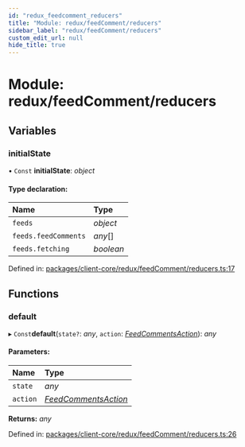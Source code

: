 ```yaml
---
id: "redux_feedcomment_reducers"
title: "Module: redux/feedComment/reducers"
sidebar_label: "redux/feedComment/reducers"
custom_edit_url: null
hide_title: true
---
```


# Module: redux/feedComment/reducers

## Variables

### initialState

• `Const` **initialState**: *object*

#### Type declaration:

Name | Type |
:------ | :------ |
`feeds` | *object* |
`feeds.feedComments` | *any*[] |
`feeds.fetching` | *boolean* |

Defined in: [packages/client-core/redux/feedComment/reducers.ts:17](https://github.com/xr3ngine/xr3ngine/blob/66a84a950/packages/client-core/redux/feedComment/reducers.ts#L17)

## Functions

### default

▸ `Const`**default**(`state?`: *any*, `action`: [*FeedCommentsAction*](redux_feedcomment_actions.md#feedcommentsaction)): *any*

#### Parameters:

Name | Type |
:------ | :------ |
`state` | *any* |
`action` | [*FeedCommentsAction*](redux_feedcomment_actions.md#feedcommentsaction) |

**Returns:** *any*

Defined in: [packages/client-core/redux/feedComment/reducers.ts:26](https://github.com/xr3ngine/xr3ngine/blob/66a84a950/packages/client-core/redux/feedComment/reducers.ts#L26)
